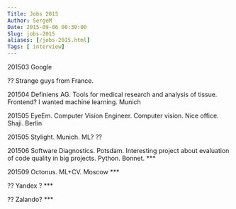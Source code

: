 ```yaml
---
Title: Jobs 2015
Author: SergeM
Date: 2015-09-06 00:30:00
Slug: jobs-2015
aliases: [/jobs-2015.html]
Tags: [ interview]
---
```




201503 Google  

?? Strange guys from France.  

201504 Definiens AG. Tools for medical research and analysis of tissue. Frontend? I wanted machine learning. Munich 

201505 EyeEm. Computer Vision Engineer. Computer vision. Nice office. Shaji. Berlin

201505 Stylight. Munich. ML? ?? 

201506 Software Diagnostics. Potsdam. Interesting project about evaluation of code quality in big projects. Python. Bonnet. ***

201509 Octonus. ML+CV. Moscow ***

?? Yandex ? ***

?? Zalando? ***

